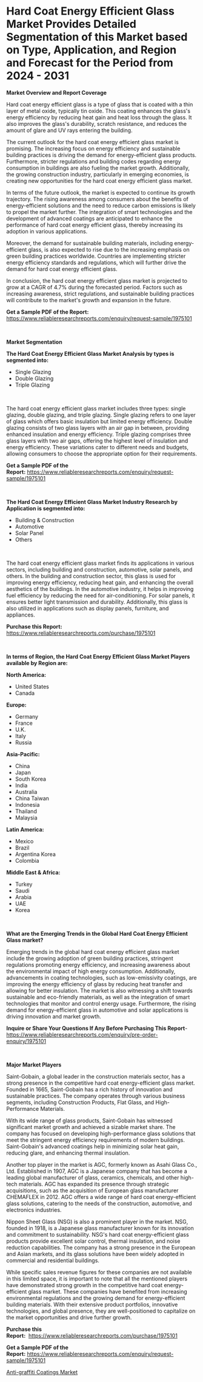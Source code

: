 <p><h1>Hard Coat Energy Efficient Glass Market Provides Detailed Segmentation of this Market based on Type, Application, and Region and Forecast for the Period from 2024 - 2031</h1></p><p><strong>Market Overview and Report Coverage</strong></p>
<p><p>Hard coat energy efficient glass is a type of glass that is coated with a thin layer of metal oxide, typically tin oxide. This coating enhances the glass's energy efficiency by reducing heat gain and heat loss through the glass. It also improves the glass's durability, scratch resistance, and reduces the amount of glare and UV rays entering the building.</p><p>The current outlook for the hard coat energy efficient glass market is promising. The increasing focus on energy efficiency and sustainable building practices is driving the demand for energy-efficient glass products. Furthermore, stricter regulations and building codes regarding energy consumption in buildings are also fueling the market growth. Additionally, the growing construction industry, particularly in emerging economies, is creating new opportunities for the hard coat energy efficient glass market.</p><p>In terms of the future outlook, the market is expected to continue its growth trajectory. The rising awareness among consumers about the benefits of energy-efficient solutions and the need to reduce carbon emissions is likely to propel the market further. The integration of smart technologies and the development of advanced coatings are anticipated to enhance the performance of hard coat energy efficient glass, thereby increasing its adoption in various applications.</p><p>Moreover, the demand for sustainable building materials, including energy-efficient glass, is also expected to rise due to the increasing emphasis on green building practices worldwide. Countries are implementing stricter energy efficiency standards and regulations, which will further drive the demand for hard coat energy efficient glass.</p><p>In conclusion, the hard coat energy efficient glass market is projected to grow at a CAGR of 4.7% during the forecasted period. Factors such as increasing awareness, strict regulations, and sustainable building practices will contribute to the market's growth and expansion in the future.</p></p>
<p><strong>Get a Sample PDF of the Report:</strong> <a href="https://www.reliableresearchreports.com/enquiry/request-sample/1975101">https://www.reliableresearchreports.com/enquiry/request-sample/1975101</a></p>
<p>&nbsp;</p>
<p><strong>Market Segmentation</strong></p>
<p><strong>The Hard Coat Energy Efficient Glass Market Analysis by types is segmented into:</strong></p>
<p><ul><li>Single Glazing</li><li>Double Glazing</li><li>Triple Glazing</li></ul></p>
<p>&nbsp;</p>
<p><p>The hard coat energy efficient glass market includes three types: single glazing, double glazing, and triple glazing. Single glazing refers to one layer of glass which offers basic insulation but limited energy efficiency. Double glazing consists of two glass layers with an air gap in between, providing enhanced insulation and energy efficiency. Triple glazing comprises three glass layers with two air gaps, offering the highest level of insulation and energy efficiency. These variations cater to different needs and budgets, allowing consumers to choose the appropriate option for their requirements.</p></p>
<p><strong>Get a Sample PDF of the Report:</strong>&nbsp;<a href="https://www.reliableresearchreports.com/enquiry/request-sample/1975101">https://www.reliableresearchreports.com/enquiry/request-sample/1975101</a></p>
<p>&nbsp;</p>
<p><strong>The Hard Coat Energy Efficient Glass Market Industry Research by Application is segmented into:</strong></p>
<p><ul><li>Building & Construction</li><li>Automotive</li><li>Solar Panel</li><li>Others</li></ul></p>
<p>&nbsp;</p>
<p><p>The hard coat energy efficient glass market finds its applications in various sectors, including building and construction, automotive, solar panels, and others. In the building and construction sector, this glass is used for improving energy efficiency, reducing heat gain, and enhancing the overall aesthetics of the buildings. In the automotive industry, it helps in improving fuel efficiency by reducing the need for air-conditioning. For solar panels, it ensures better light transmission and durability. Additionally, this glass is also utilized in applications such as display panels, furniture, and appliances.</p></p>
<p><strong>Purchase this Report:</strong>&nbsp; <a href="https://www.reliableresearchreports.com/purchase/1975101">https://www.reliableresearchreports.com/purchase/1975101</a></p>
<p>&nbsp;</p>
<p><strong>In terms of Region, the Hard Coat Energy Efficient Glass Market Players available by Region are:</strong></p>
<p>
    <p> <strong> North America: </strong>
        <ul>
            <li>United States</li>
            <li>Canada</li>
        </ul>
        </p> 
    <p> <strong> Europe: </strong>
        <ul>
            <li>Germany</li>
            <li>France</li>
            <li>U.K.</li>
            <li>Italy</li>
            <li>Russia</li>
        </ul>
        </p> 
    <p> <strong> Asia-Pacific: </strong>
        <ul>
            <li>China</li>
            <li>Japan</li>
            <li>South Korea</li>
            <li>India</li>
            <li>Australia</li>
            <li>China Taiwan</li>
            <li>Indonesia</li>
            <li>Thailand</li>
            <li>Malaysia</li>
        </ul>
        </p> 
    <p> <strong> Latin America: </strong>
        <ul>
            <li>Mexico</li>
            <li>Brazil</li>
            <li>Argentina Korea</li>
            <li>Colombia</li>
        </ul>
        </p> 
    <p> <strong> Middle East & Africa: </strong>
        <ul>
            <li>Turkey</li>
            <li>Saudi</li>
            <li>Arabia</li>
            <li>UAE</li>
            <li>Korea</li>
        </ul>
    </p>
    </p>
<p>&nbsp;</p>
<p><strong>What are the Emerging Trends in the Global Hard Coat Energy Efficient Glass market?</strong></p>
<p><p>Emerging trends in the global hard coat energy efficient glass market include the growing adoption of green building practices, stringent regulations promoting energy efficiency, and increasing awareness about the environmental impact of high energy consumption. Additionally, advancements in coating technologies, such as low-emissivity coatings, are improving the energy efficiency of glass by reducing heat transfer and allowing for better insulation. The market is also witnessing a shift towards sustainable and eco-friendly materials, as well as the integration of smart technologies that monitor and control energy usage. Furthermore, the rising demand for energy-efficient glass in automotive and solar applications is driving innovation and market growth.</p></p>
<p><strong>Inquire or Share Your Questions If Any Before Purchasing This Report</strong>- <a href="https://www.reliableresearchreports.com/enquiry/pre-order-enquiry/1975101">https://www.reliableresearchreports.com/enquiry/pre-order-enquiry/1975101</a></p>
<p>&nbsp;</p>
<p><strong>Major Market Players</strong></p>
<p><p>Saint-Gobain, a global leader in the construction materials sector, has a strong presence in the competitive hard coat energy-efficient glass market. Founded in 1665, Saint-Gobain has a rich history of innovation and sustainable practices. The company operates through various business segments, including Construction Products, Flat Glass, and High-Performance Materials.</p><p>With its wide range of glass products, Saint-Gobain has witnessed significant market growth and achieved a sizable market share. The company has focused on developing high-performance glass solutions that meet the stringent energy efficiency requirements of modern buildings. Saint-Gobain's advanced coatings help in minimizing solar heat gain, reducing glare, and enhancing thermal insulation.</p><p>Another top player in the market is AGC, formerly known as Asahi Glass Co., Ltd. Established in 1907, AGC is a Japanese company that has become a leading global manufacturer of glass, ceramics, chemicals, and other high-tech materials. AGC has expanded its presence through strategic acquisitions, such as the acquisition of European glass manufacturer CHEMAFLEX in 2012. AGC offers a wide range of hard coat energy-efficient glass solutions, catering to the needs of the construction, automotive, and electronics industries.</p><p>Nippon Sheet Glass (NSG) is also a prominent player in the market. NSG, founded in 1918, is a Japanese glass manufacturer known for its innovation and commitment to sustainability. NSG's hard coat energy-efficient glass products provide excellent solar control, thermal insulation, and noise reduction capabilities. The company has a strong presence in the European and Asian markets, and its glass solutions have been widely adopted in commercial and residential buildings.</p><p>While specific sales revenue figures for these companies are not available in this limited space, it is important to note that all the mentioned players have demonstrated strong growth in the competitive hard coat energy-efficient glass market. These companies have benefited from increasing environmental regulations and the growing demand for energy-efficient building materials. With their extensive product portfolios, innovative technologies, and global presence, they are well-positioned to capitalize on the market opportunities and drive further growth.</p></p>
<p><strong>Purchase this Report:</strong>&nbsp;&nbsp;<a href="https://www.reliableresearchreports.com/purchase/1975101">https://www.reliableresearchreports.com/purchase/1975101</a></p>
<p></p>
<p><strong>Get a Sample PDF of the Report:</strong>&nbsp;<a href="https://www.reliableresearchreports.com/enquiry/request-sample/1975101">https://www.reliableresearchreports.com/enquiry/request-sample/1975101</a></p>
<p><p><a href="https://github.com/RichRobinson5/Market-Research-Report-List-2/blob/main/anti-graffiti-coatings-market.md">Anti-graffiti Coatings Market</a></p></p>